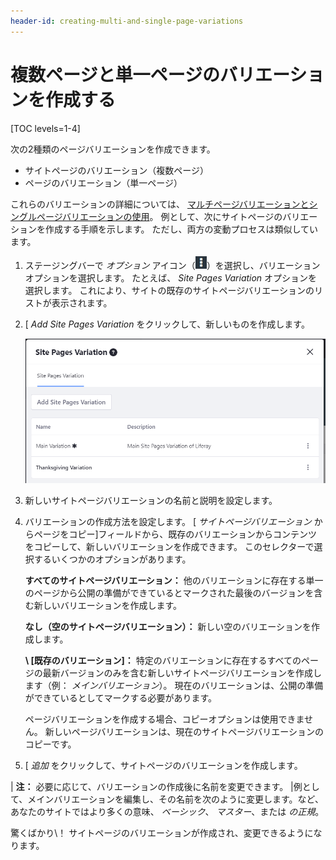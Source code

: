 ```yaml
---
header-id: creating-multi-and-single-page-variations
---
```


# 複数ページと単一ページのバリエーションを作成する

[TOC levels=1-4]

次の2種類のページバリエーションを作成できます。

  - サイトページのバリエーション（複数ページ）
  - ページのバリエーション（単一ページ）

これらのバリエーションの詳細については、 [マルチページバリエーションとシングルページバリエーションの使用](/docs/7-1/user/-/knowledge_base/u/using-multi-and-single-page-variations)。 例として、次にサイトページのバリエーションを作成する手順を示します。 ただし、両方の変動プロセスは類似しています。

1.  ステージングバーで *オプション* アイコン（![Options](../../../../images/icon-options.png)）を選択し、バリエーションオプションを選択します。 たとえば、 *Site Pages Variation* オプションを選択します。 これにより、サイトの既存のサイトページバリエーションのリストが表示されます。

2.  [ *Add Site Pages Variation* をクリックして、新しいものを作成します。

    ![図1：ステージングバーから* Site Pages Variation *リンクを選択すると、サイトページのバリエーションを追加および管理できます。](../../../../images/staging-page-variations.png)

3.  新しいサイトページバリエーションの名前と説明を設定します。

4.  バリエーションの作成方法を設定します。 [ *サイトページバリエーション* からページをコピー]フィールドから、既存のバリエーションからコンテンツをコピーして、新しいバリエーションを作成できます。 このセレクターで選択するいくつかのオプションがあります。

    **すべてのサイトページバリエーション：** 他のバリエーションに存在する単一のページから公開の準備ができているとマークされた最後のバージョンを含む新しいバリエーションを作成します。

    **なし（空のサイトページバリエーション）：** 新しい空のバリエーションを作成します。

    **\ [既存のバリエーション\]：** 特定のバリエーションに存在するすべてのページの最新バージョンのみを含む新しいサイトページバリエーションを作成します（例： *メインバリエーション*）。 現在のバリエーションは、公開の準備ができているとしてマークする必要があります。

    ページバリエーションを作成する場合、コピーオプションは使用できません。 新しいページバリエーションは、現在のサイトページバリエーションのコピーです。

5.  [ *追加* をクリックして、サイトページのバリエーションを作成します。

| **注：** 必要に応じて、バリエーションの作成後に名前を変更できます。 |例として、メインバリエーションを編集し、その名前を次のように変更します。など、あなたのサイトではより多くの意味、 *ベーシック*、 *マスター*、または *の正規*。

驚くばかり\！ サイトページのバリエーションが作成され、変更できるようになります。
